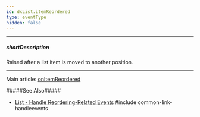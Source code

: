 ```yaml
---
id: dxList.itemReordered
type: eventType
hidden: false
---
```

---
##### shortDescription
Raised after a list item is moved to another position.

---
Main article: [onItemReordered](/api-reference/10%20UI%20Components/dxList/1%20Configuration/onItemReordered.md '/Documentation/ApiReference/UI_Components/dxList/Configuration/#onItemReordered')

#####See Also#####
- [List - Handle Reordering-Related Events](/concepts/05%20Widgets/List/30%20Item%20Reordering/10%20Events.md '/Documentation/Guide/Widgets/List/Item_Reordering/#Events')
#include common-link-handleevents